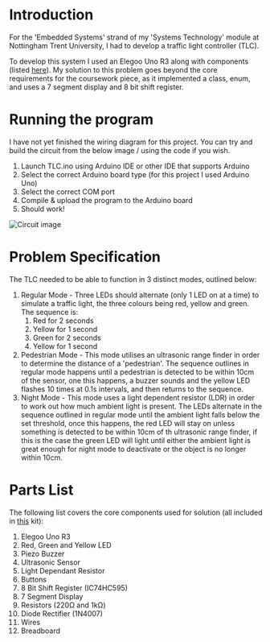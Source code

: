# Introduction
For the 'Embedded Systems' strand of my 'Systems Technology' module at Nottingham Trent University, I had to develop a traffic light controller (TLC).

To develop this system I used an Elegoo Uno R3 along with components (listed [here](#parts-list "Parts List")). My solution to this problem goes beyond the core requirements for the coursework piece, as it implemented a class, enum, and uses a 7 segment display and 8 bit shift register.

# Running the program
I have not yet finished the wiring diagram for this project. You can try and build the circuit from the below image / using the code if you wish.

1. Launch TLC.ino using Arduino IDE or other IDE that supports Arduino
2. Select the correct Arduino board type (for this project I used Arduino Uno)
3. Select the correct COM port
4. Compile & upload the program to the Arduino board
5. Should work!

![Circuit image](https://i.imgur.com/Kwn7Fjp.jpg)

# Problem Specification
The TLC needed to be able to function in 3 distinct modes, outlined below:
1. Regular Mode - Three LEDs should alternate (only 1 LED on at a time) to simulate a traffic light, the three colours being red, yellow and green. The sequence is:
   1. Red for 2 seconds
   2. Yellow for 1 second
   3. Green for 2 seconds
   4. Yellow for 1 second 
2. Pedestrian Mode - This mode utilises an ultrasonic range finder in order to determine the distance of a 'pedestrian'. The sequence outlines in regular mode happens until a pedestrian is detected to be within 10cm of the sensor, one this happens, a buzzer sounds and the yellow LED flashes 10 times at 0.1s intervals, and then returns to the sequence.
3. Night Mode - This mode uses a light dependent resistor (LDR) in order to work out how much ambient light is present. The LEDs alternate in the sequence outlined in regular mode until the ambient light falls below the set threshold, once this happens, the red LED will stay on unless something is detected to be within 10cm of th ultrasonic range finder, if this is the case the green LED will light until either the ambient light is great enough for night mode to deactivate or the object is no longer within 10cm.


# Parts List
The following list covers the core components used for solution (all included in [this](https://www.amazon.co.uk/Project-Complete-Ultimate-TUTORIAL-controller/dp/B01IUY62RM/ "Elegoo Ultimate Starter Kit") kit):
1. Elegoo Uno R3
2. Red, Green and Yellow LED
3. Piezo Buzzer
4. Ultrasonic Sensor
5. Light Dependant Resistor
6. Buttons
7. 8 Bit Shift Register (IC74HC595)
8. 7 Segment Display
9. Resistors (220Ω and 1kΩ)
10. Diode Rectifier (1N4007)
10. Wires
11. Breadboard

